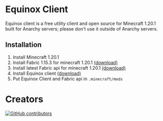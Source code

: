 # Equinox Client

Equinox client is a free utility client and open source for Minecraft 1.20.1 built for Anarchy servers; please don't use it outside of Anarchy servers.

## Installation
1. Install Minecraft 1.20.1
2. Install Fabric 1.15.3 for minecraft 1.20.1 [(download)](https://fabricmc.net/use/installer/)
3. Install latest Fabric api for minecraft 1.20.1 [(download)](https://modrinth.com/mod/fabric-api/version/0.91.0+1.20.1) 
4. Install Equinox client [(download)](https://github.com/GamDev4/Equinox-Client/releases/tag/SNAPSHOT)
5. Put Equinox Client and Fabric api in `.minecraft/mods`

# Creators

[![GitHub contributors](https://contrib.rocks/image?repo=gamdev4/Equinox-Client)](https://github.com/gamdev4/Equinox-Client/graphs/contributors)
